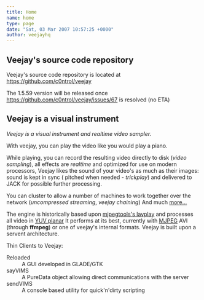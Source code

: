 ```yaml
---
title: Home
name: home
type: page
date: "Sat, 03 Mar 2007 10:57:25 +0000"
author: veejayhq
---
```


## Veejay's source code repository

Veejay's source code repository is located at https://github.com/c0ntrol/veejay

The 1.5.59 version will be released once https://github.com/c0ntrol/veejay/issues/67 is resolved (no ETA)

## Veejay is a visual instrument  

*Veejay is a visual instrument and realtime video sampler.*

With veejay, you can play the video like you would play a piano.

While playing, you can record the resulting video directly to disk (*video sampling*), all effects are *realtime* and optimized for use on modern processors, Veejay likes the sound of your video's as much as their images: sound is kept in sync ( pitched when needed - *trickplay*) and delivered to JACK for possible further processing.  

You can cluster to allow a number of machines to work together over the network (*uncompressed streaming*, *veejay chaining*) And much [more...](/features)  

The engine is historically based upon [mjpegtools's lavplay](http://mjpeg.sf.net) and processes all video in [YUV planar](/category/reference/colorspaces) It performs at its best, currently with [MJPEG](http://en.wikipedia.org/wiki/Motion_JPEG) AVI (through **ffmpeg**) or one of veejay's internal formats. Veejay is built upon a servent architecture.  

Thin Clients to Veejay:  

<dl><dt>Reloaded</dt><dd>A GUI developed in GLADE/GTK</dd><dt>sayVIMS</dt><dd>A PureData object allowing direct communications with the server</dd><dt>sendVIMS</dt><dd>A console based utility for quick'n'dirty scripting</dd></dl>
